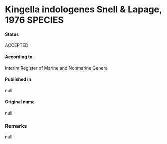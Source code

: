 # Kingella indologenes Snell & Lapage, 1976 SPECIES

#### Status
ACCEPTED

#### According to
Interim Register of Marine and Nonmarine Genera

#### Published in
null

#### Original name
null

### Remarks
null